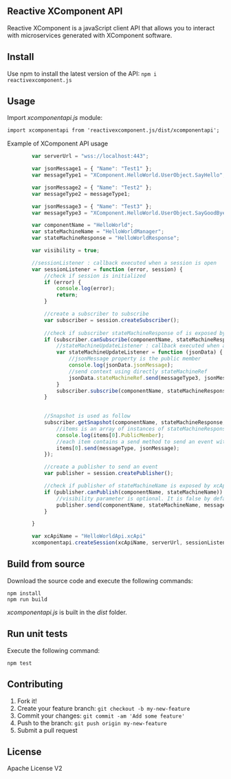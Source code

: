 ## Reactive XComponent API
Reactive XComponent is a javaScript client API that allows you to interact with microservices generated with XComponent software.

## Install
Use npm to install the latest version of the API:
``` npm i reactivexcomponent.js ```

## Usage
Import *xcomponentapi.js* module:
```html
import xcomponentapi from 'reactivexcomponent.js/dist/xcomponentapi';
```

Example of XComponent API usage
```js
        var serverUrl = "wss://localhost:443";

        var jsonMessage1 = { "Name": "Test1" };
        var messageType1 = "XComponent.HelloWorld.UserObject.SayHello";

        var jsonMessage2 = { "Name": "Test2" };
        var messageType2 = messageType1;

        var jsonMessage3 = { "Name": "Test3" };
        var messageType3 = "XComponent.HelloWorld.UserObject.SayGoodBye";

        var componentName = "HelloWorld";
        var stateMachineName = "HelloWorldManager";
        var stateMachineResponse = "HelloWorldResponse";

        var visibility = true;

        //sessionListener : callback executed when a session is open
        var sessionListener = function (error, session) {
            //check if session is initialized
            if (error) {
                console.log(error);
                return;
            }

            //create a subscriber to subscribe
            var subscriber = session.createSubscriber();
            
            //check if subscriber stateMachineResponse of is exposed by xcApi
            if (subscriber.canSubscribe(componentName, stateMachineResponse)) {
                //stateMachineUpdateListener : callback executed when a message is received by the subscribed stateMachine
                var stateMachineUpdateListener = function (jsonData) {
                    //jsonMessage property is the public member
                    console.log(jsonData.jsonMessage);
                    //send context using directly stateMachineRef
                    jsonData.stateMachineRef.send(messageType3, jsonMessage3);
                }       
                subscriber.subscribe(componentName, stateMachineResponse, stateMachineUpdateListener);         
            }

                
            //Snapshot is used as follow
            subscriber.getSnapshot(componentName, stateMachineResponse, function (items) {
                //items is an array of instances of stateMachineResponse
                console.log(items[0].PublicMember);
                //each item contains a send method to send an event with a context
                items[0].send(messageType, jsonMessage);
            });

            //create a publisher to send an event
            var publisher = session.createPublisher(); 

            //check if publisher of stateMachineName is exposed by xcApi
            if (publisher.canPublish(componentName, stateMachineName)) {
                //visibility parameter is optional. It is false by default.
                publisher.send(componentName, stateMachineName, messageType1, jsonMessage1, visibility);
            } 

        }

        var xcApiName = "HelloWorldApi.xcApi"            
        xcomponentapi.createSession(xcApiName, serverUrl, sessionListener);

```

## Build from source
Download the source code and execute the following commands:
``` 
npm install
npm run build    
```
*xcomponentapi.js* is built in the *dist* folder. 

## Run unit tests
Execute the following command:
``` 
npm test        
```

## Contributing
1. Fork it!
2. Create your feature branch: `git checkout -b my-new-feature`
3. Commit your changes: `git commit -am 'Add some feature'`
4. Push to the branch: `git push origin my-new-feature`
5. Submit a pull request

## License
Apache License V2

